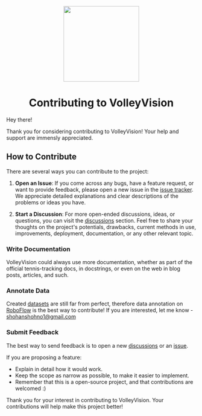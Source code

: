 <p align="center">
  <img src="https://github.com/shukkkur/VolleyVision/blob/280fed79d290c1cf6d53c869fa60355eeb04d148/assets/vv_logo.png" width=200>
</p>

<h1 align="center">
   Contributing to VolleyVision
</h1>


Hey there!

Thank you for considering contributing to VolleyVision! Your help and support are immensly appreciated.

## How to Contribute

There are several ways you can contribute to the project:

1. **Open an Issue**: If you come across any bugs, have a feature request, or want to provide feedback, please open a new issue in the [issue tracker](https://github.com/shukkkur/VolleyVision/issues/new/choose). We appreciate detailed explanations and clear descriptions of the problems or ideas you have.

2. **Start a Discussion**: For more open-ended discussions, ideas, or questions, you can visit the [discussions](https://github.com/shukkkur/VolleyVision/discussions) section. Feel free to share your thoughts on the project's potentials, drawbacks, current methods in use, improvements, deployment, documentation, or any other relevant topic.



### Write Documentation

VolleyVision could always use more documentation, whether as part of the
official tennis-tracking docs, in docstrings, or even on the web in blog posts,
articles, and such.

### Annotate Data

Created [datasets](https://github.com/shukkkur/VolleyVision#-datasets) are still far from perfect, therefore data annotation on [RoboFlow](https://roboflow.com/annotate) is the best way to contribute! If you are interested, let me know - <shohanshohno1@gmail.com>
### Submit Feedback

The best way to send feedback is to open a new [discussions](https://github.com/shukkkur/VolleyVision/discussions) or an [issue](https://github.com/shukkkur/VolleyVision/issues/new/choose). 

If you are proposing a feature:

- Explain in detail how it would work.
- Keep the scope as narrow as possible, to make it easier to implement.
- Remember that this is a open-source project, and that contributions 
  are welcomed :)

Thank you for your interest in contributing to VolleyVision. Your contributions will help make this project better!
